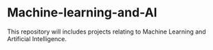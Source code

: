 # Machine-learning-and-AI
This repository will includes projects relating to Machine Learning and Artificial Intelligence.
